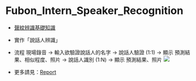 # Fubon_Intern_Speaker_Recognition

* [聲紋辨識基礎知識](https://github.com/ms0387120/Fubon_Intern_Speaker_Recognition/blob/master/%E6%A6%82%E8%AB%96.pdf)
* 實作「說話人辨識」
* 流程
現場錄音 → 輸入欲驗證說話人的名字 → 說話人驗證 (1:1) → 顯示 預測結果、相似程度、照片 → 說話人識別 (1:N) → 顯示 預測結果、照片
![](https://i.imgur.com/pcYfVYL.png)

* 更多請見：[Report](https://github.com/ms0387120/Fubon_Intern_Speaker_Recognition/blob/master/%E8%98%87%E7%8E%AB%E5%A6%82_%E6%9A%91%E6%9C%9F%E5%AF%A6%E7%BF%92%E9%A9%97%E6%94%B6%E5%A0%B1%E5%91%8A.pdf)
